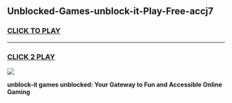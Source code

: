 
## Unblocked-Games-unblock-it-Play-Free-accj7
<h3>
<a href="https://premium76.site?title=unblock-it&ref=10A">CLICK TO PLAY</a></h3>
<hr>

<h3>
<a href="https://premium76.site?title=unblock-it&ref=10A">CLICK 2 PLAY</a>
  
</h3>

<a href="https://premium76.site?title=unblock-it&ref=10A"><img src="https://clearcache.store/games.png"></a>


**unblock-it games unblocked: Your Gateway to Fun and Accessible Online Gaming**
